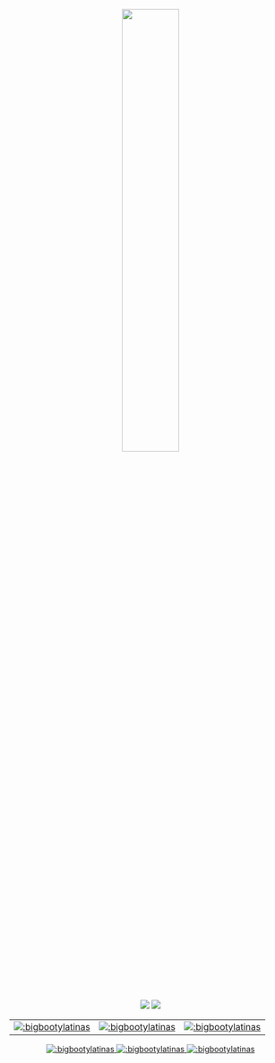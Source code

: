<p align=center>
  <a href="https://discord.com/users/277674827215536129"><img src="https://lanyard-profile-readme.vercel.app/api/277674827215536129" width=45%></a>
</p>

<p align="center">
  <a href="https://github.com/bigbootylatinas"><img src="https://img.shields.io/github/followers/bigbootylatinas?style=for-the-badge"></img></a>
  <a href="https://github.com/bigbootylatinas"><img src="https://img.shields.io/github/stars/bigbootylatinas?style=for-the-badge"></img></a>
</p>



<table>
<td>
<a href="https://www.roblox.com/users/81777/profile"><img src="https://j2sh.replit.app/profile/81777" alt=":bigbootylatinas" />
</td>
<td>
<a href="https://www.roblox.com/users/4327514471/profile"><img src="https://j2sh.replit.app/profile/4327514471" alt=":bigbootylatinas" />
</td>
<td>
<a href="https://www.roblox.com/users/4348236369/profile"><img src="https://j2sh.replit.app/profile/4348236369" alt=":bigbootylatinas" />
</td>
</table>

<p align="center">
  <a href="https://www.roblox.com/users/81777/profile"><img src="https://j2sh.replit.app/profile/81777" alt=":bigbootylatinas" />
  <a href="https://www.roblox.com/users/4327514471/profile"><img src="https://j2sh.replit.app/profile/4327514471" alt=":bigbootylatinas" />
  <a href="https://www.roblox.com/users/4348236369/profile"><img src="https://j2sh.replit.app/profile/4348236369" alt=":bigbootylatinas" />
</p>
